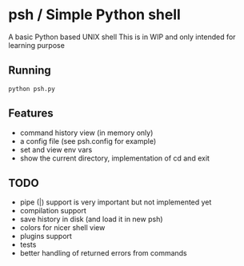 # psh / Simple Python shell

A basic Python based UNIX shell
This is in WIP and only intended for learning purpose


## Running
`
python psh.py
`

 


## Features
- command history view (in memory only)
- a config file (see psh.config for example)
- set and view env vars
- show the current directory, implementation of cd and exit
## TODO
- pipe (|) support is  very important but not implemented yet
- compilation support
- save history in disk (and load it in new psh)
- colors for nicer shell view
- plugins support
- tests
- better handling of returned errors from commands